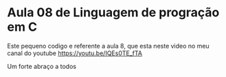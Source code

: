 # Aula 08 de Linguagem de progração em C
 Este pequeno codigo e referente a aula 8, que esta neste video no meu canal do youtube https://youtu.be/IQEs0TE_fTA 
 
 Um forte abraço a todos
